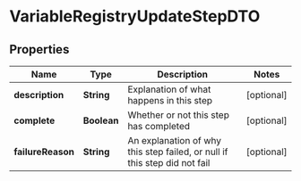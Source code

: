 

# VariableRegistryUpdateStepDTO

## Properties

Name | Type | Description | Notes
------------ | ------------- | ------------- | -------------
**description** | **String** | Explanation of what happens in this step |  [optional]
**complete** | **Boolean** | Whether or not this step has completed |  [optional]
**failureReason** | **String** | An explanation of why this step failed, or null if this step did not fail |  [optional]



